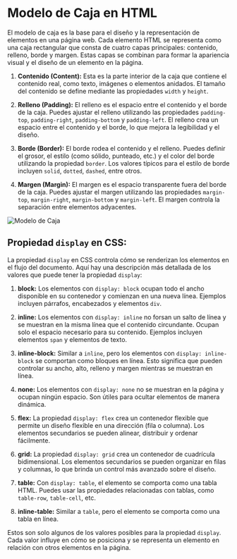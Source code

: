 # Modelo de Caja en HTML

El modelo de caja es la base para el diseño y la representación de elementos en una página web. Cada elemento HTML se representa como una caja rectangular que consta de cuatro capas principales: contenido, relleno, borde y margen. Estas capas se combinan para formar la apariencia visual y el diseño de un elemento en la página.

1. **Contenido (Content):** Esta es la parte interior de la caja que contiene el contenido real, como texto, imágenes o elementos anidados. El tamaño del contenido se define mediante las propiedades `width` y `height`.

2. **Relleno (Padding):** El relleno es el espacio entre el contenido y el borde de la caja. Puedes ajustar el relleno utilizando las propiedades `padding-top`, `padding-right`, `padding-bottom` y `padding-left`. El relleno crea un espacio entre el contenido y el borde, lo que mejora la legibilidad y el diseño.

3. **Borde (Border):** El borde rodea el contenido y el relleno. Puedes definir el grosor, el estilo (como sólido, punteado, etc.) y el color del borde utilizando la propiedad `border`. Los valores típicos para el estilo de borde incluyen `solid`, `dotted`, `dashed`, entre otros.

4. **Margen (Margin):** El margen es el espacio transparente fuera del borde de la caja. Puedes ajustar el margen utilizando las propiedades `margin-top`, `margin-right`, `margin-bottom` y `margin-left`. El margen controla la separación entre elementos adyacentes.

![Modelo de Caja](https://lenguajecss.com/css/modelo-de-cajas/que-es/modelo-de-cajas.png)








## Propiedad `display` en CSS:

La propiedad `display` en CSS controla cómo se renderizan los elementos en el flujo del documento. Aquí hay una descripción más detallada de los valores que puede tener la propiedad `display`:

1. **block:** Los elementos con `display: block` ocupan todo el ancho disponible en su contenedor y comienzan en una nueva línea. Ejemplos incluyen párrafos, encabezados y elementos `div`.

2. **inline:** Los elementos con `display: inline` no forsan un salto de línea y se muestran en la misma línea que el contenido circundante. Ocupan solo el espacio necesario para su contenido. Ejemplos incluyen elementos `span` y elementos de texto.

3. **inline-block:** Similar a `inline`, pero los elementos con `display: inline-block` se comportan como bloques en línea. Esto significa que pueden controlar su ancho, alto, relleno y margen mientras se muestran en línea.

4. **none:** Los elementos con `display: none` no se muestran en la página y ocupan ningún espacio. Son útiles para ocultar elementos de manera dinámica.

5. **flex:** La propiedad `display: flex` crea un contenedor flexible que permite un diseño flexible en una dirección (fila o columna). Los elementos secundarios se pueden alinear, distribuir y ordenar fácilmente.

6. **grid:** La propiedad `display: grid` crea un contenedor de cuadrícula bidimensional. Los elementos secundarios se pueden organizar en filas y columnas, lo que brinda un control más avanzado sobre el diseño.

7. **table:** Con `display: table`, el elemento se comporta como una tabla HTML. Puedes usar las propiedades relacionadas con tablas, como `table-row`, `table-cell`, etc.

8. **inline-table:** Similar a `table`, pero el elemento se comporta como una tabla en línea.

Estos son solo algunos de los valores posibles para la propiedad `display`. Cada valor influye en cómo se posiciona y se representa un elemento en relación con otros elementos en la página.
